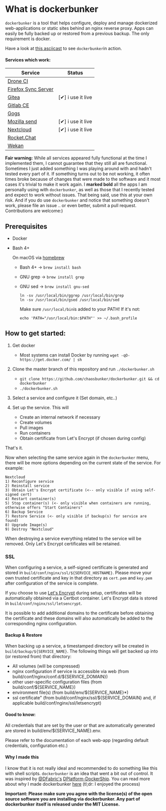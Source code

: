 # What is dockerbunker

`dockerbunker` is a tool that helps configure, deploy and manage dockerized web-applications or static sites behind an nginx reverse proxy. Apps can easily be fully backed up or restored from a previous backup. The only requirement is docker.

Have a look at [this asciicast](https://asciinema.org/a/PGkj249ZRCtYKKSmpgqymBWmh) to see `dockerbunker`in action.

#### Services which work:

| Service | Status |
|---|---|
|[Drone CI](https://github.com/drone/drone)| |
|[Firefox Sync Server](https://github.com/mozilla-services/syncserver)| |
|[Gitea](https://gitea.io/en-us/)| [&#10004;] i use it live |
|[Gitlab CE](https://gitlab.com/)| |
|[Gogs](https://gogs.io/)| |
|[Mozilla send](https://send.firefox.com/)| [&#10004;] i use it live |
|[Nextcloud](https://github.com/nextcloud/docker)| [&#10004;] i use it live |
|[Rocket.Chat](https://github.com/RocketChat/Rocket.Chat)| |
|[Wekan](https://github.com/wekan/wekan)| |


**Fair warning:** While all services appeared fully functional at the time I implemented them, I cannot guarantee that they still all are functional. Sometimes I just added something I was playing around with and hadn't tested every part of it. If something turns out to be not working, it often times broke because of changes that were made to the software and it most cases it's trivial to make it work again. I **marked bold** all the apps I am personally using with `dockerbunker`, as well as those that I recently tested and expect to work without issues. That being said, use this at your own risk. And if you do use `dockerbunker` and notice that something doesn't work, please file an issue .. or even better, submit a pull request. Contributions are welcome:)

## Prerequisites

- Docker
- Bash 4+


	On macOS via [homebrew](https://brew.sh)
	- Bash 4+ -> `brew install bash`
	- GNU grep -> `brew install grep`
	- GNU sed -> `brew install gnu-sed`

		```
		ln -sv /usr/local/bin/ggrep /usr/local/bin/grep
		ln -sv /usr/local/bin/gsed /usr/local/bin/sed
		```

		Make sure `/usr/local/bin`is added to your PATH! If it's not:

		`echo 'PATH="/usr/local/bin:$PATH"' >> ~/.bash_profile`

## How to get started:

1. Get docker

    - Most systems can install Docker by running `wget -qO- https://get.docker.com/ | sh`

3. Clone the master branch of this repository and run `./dockerbunker.sh`

    - `git clone https://github.com/chaosbunker/dockerbunker.git && cd dockerbunker`
	- `./dockerbunker.sh`

4. Select a service and configure it (Set domain, etc..)

5. Set up the service. This will
	- Create an internal network if necessary
	- Create volumes
	- Pull images
	- Run containers
	- Obtain certificate from Let's Encrypt (if chosen during config)

That's it.

Now when selecting the same service again in the `dockerbunker` menu, there will be more options depending on the current state of the service. For example:
```
Nextcloud
1) Reconfigure service
2) Reinstall service
3) Obtain Let's Encrypt certificate (<-- only visible if using self-signed cert)
4) Restart container(s)
5) Stop container(s) (<- only visible when containers are running, otherwise offers "Start Containers"
6) Backup Service
7) Restore Service (<- only visible if backup(s) for service are found)
8) Upgrade Image(s)
9) Destroy "Nextcloud"
```

When destroying a service everything related to the service will be removed. Only Let's Encrypt certificates will be retained.

### SSL

When configuring a service, a self-signed certificate is generated and stored in `build/conf/nginx/ssl/${SERVICE_HOSTNAME}`. Please move your own trusted certificate and key in that directory as `cert.pem` and `key.pem` after configuration of the service is complete.

If you choose to use [Let's Encrypt](https://letsencrypt.org/) during setup, certificates will be automatically obtained via a Certbot container. Let's Encrypt data is stored in `build/conf/nginx/ssl/letsencrypt`.

It is possible to add additional domains to the certificate before obtaining the certificate and these domains will also automatically be added to the corresponding nginx configuration.

#### Backup & Restore

When backing up a service, a timestamped directory will be created in `build/backup/${SERVICE_NAME}`. The following things will get backed up into (or restored from) that directory:

- All volumes (will be compressed)
- nginx configuration if service is accessible via web (from build/conf/nginx/conf.d/${SERVICE_DOMAIN})
- other user-specific configuration files (from build/conf/${SERVICE_NAME})
- environment file(s) (from build/env/${SERVICE_NAME}*)
- ssl certificate" (from build/conf/nginx/ssl/${SERVICE_DOMAIN} and, if applicable build/conf/nginx/ssl/letsencrypt)

#### Good to know:
All credentials that are set by the user or that are automatically generated are stored in build/env/${SERVICE_NAME}.env.

Please refer to the documentation of each web-app (regarding default credentials, configuration etc.)

#### Why I made this

I know that it is not really ideal and recommended to do something like this with shell scripts. `dockerbunker` is an idea that went a bit out of control. It was inspired by [@DFabric's](https://github.com/DFabric/) [DPlatform-DockerShip](https://github.com/DFabric/DPlatform-DockerShip). You can read more about why I made dockerbunker [here](https://chaosbunker.com/post/dockerbunker) (tl;dr: I enjoyed the process)

**Important: Please make sure you agree with the license(s) of the open source software you are installing via dockerbunker. Any part of dockerbunker itself is released under the MIT License.**
